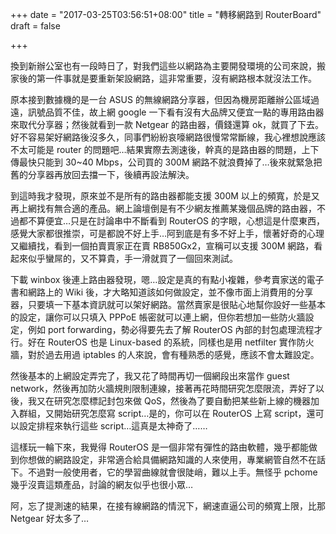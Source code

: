+++
date = "2017-03-25T03:56:51+08:00"
title = "轉移網路到 RouterBoard"
draft = false

+++

換到新辦公室也有一段時日了，對我們這些以網路為主要開發環境的公司來說，搬家後的第一件事就是要重新架設網路，這非常重要，沒有網路根本就沒法工作。

原本接到數據機的是一台 ASUS 的無線網路分享器，但因為機房距離辦公區域過遠，訊號品質不佳，故上網 google
一下看有沒有大品牌又便宜一點的專用路由器來取代分享器；然後就看到一款 Netgear 的路由器，價錢還算
ok，就買了下去。好不容易架好網路後沒多久，同事們紛紛哀嚎網路很慢常常斷線，我心裡想說應該不太可能是
router 的問題吧…結果實際去測速後，幹真的是路由器的問題，上下傳最快只能到 30~40 Mbps，公司買的
300M 網路不就浪費掉了…後來就緊急把舊的分享器再放回去擋一下，後續再設法解決。

到這時我才發現，原來並不是所有的路由器都能支援 300M 以上的頻寬，於是又再上網找有無合適的產品。網上論壇倒是有不少網友推薦某幾個品牌的路由器，不過都不算便宜…只是在討論串中不斷看到 RouterOS
的字眼，心想這是什麼東西，感覺大家都很推崇，可是都說不好上手…阿到底是有多不好上手，懷著好奇的心理又繼續找，看到一個拍賣賣家正在賣 RB850Gx2，宣稱可以支援 300M 網路，看起來似乎蠻屌的，又不算貴，手一滑就買了一個回來測試。

下載 winbox 後連上路由器發現，嗯…設定是真的有點小複雜，參考賣家送的電子書和網路上的 Wiki
後，才大略知道該如何做設定，並不像市面上消費用的分享器，只要填一下基本資訊就可以架好網路。當然賣家是很貼心地幫你設好一些基本的設定，讓你可以只填入 PPPoE 帳密就可以連上網，但你若想加一些防火牆設定，例如
port forwarding，勢必得要先去了解 RouterOS 內部的封包處理流程才行。好在 RouterOS 也是 Linux-based
的系統，同樣也是用 netfilter 實作防火牆，對於過去用過 iptables 的人來說，會有種熟悉的感覺，應該不會太難設定。

然後基本的上網設定弄完了，我又花了時間再切一個網段出來當作 guest network，然後再加防火牆規則限制連線，接著再花時間研究怎麼限流，弄好了以後，我又在研究怎麼標記封包來做 QoS，然後為了要自動把某些新上線的機器加入群組，又開始研究怎麼寫 script…是的，你可以在 RouterOS 上寫 script，還可以設定排程來執行這些 script…這真是太神奇了……

這樣玩一輪下來，我覺得 RouterOS 是一個非常有彈性的路由軟體，幾乎都能做到你想做的網路設定，非常適合給具備網路知識的人來使用，專業網管自然不在話下。不過對一般使用者，它的學習曲線就會很陡峭，難以上手。無怪乎
pchome 幾乎沒賣這類產品，討論的網友似乎也很小眾…

阿，忘了提測速的結果，在接有線網路的情況下，網速直逼公司的頻寬上限，比那 Netgear 好太多了…
